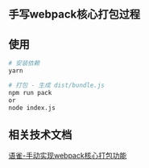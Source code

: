 ## 手写webpack核心打包过程

## 使用
```bash
# 安装依赖
yarn

# 打包 - 生成 dist/bundle.js
npm run pack
or
node index.js
```

## 相关技术文档
[语雀-手动实现webpack核心打包功能](https://www.yuque.com/allblue-byynd/sfegqs/qt6rvc)